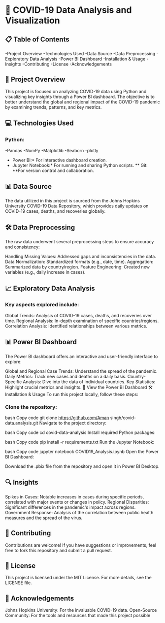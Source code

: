 # 🦠 COVID-19 Data Analysis and Visualization

## 📋 Table of Contents
-Project Overview
-Technologies Used
-Data Source
-Data Preprocessing
-Exploratory Data Analysis
-Power BI Dashboard
-Installation & Usage
-Insights
-Contributing
-License
-Acknowledgements

## 🌟 Project Overview
This project is focused on analyzing COVID-19 data using Python and visualizing key insights through a Power BI dashboard. The objective is to better understand the global and regional impact of the COVID-19 pandemic by examining trends, patterns, and key metrics.

## 💻 Technologies Used
### Python:
-Pandas
-NumPy
-Matplotlib
-Seaborn
-plotly

* Power BI:* For interactive dashboard creation.
* Jupyter Notebook:* For running and sharing Python scripts.
** Git: **For version control and collaboration.

## 📊 Data Source
The data utilized in this project is sourced from the Johns Hopkins University COVID-19 Data Repository, which provides daily updates on COVID-19 cases, deaths, and recoveries globally.

## 🛠️ Data Preprocessing
The raw data underwent several preprocessing steps to ensure accuracy and consistency:

Handling Missing Values: Addressed gaps and inconsistencies in the data.
Data Normalization: Standardized formats (e.g., date, time).
Aggregation: Summarized data by country/region.
Feature Engineering: Created new variables (e.g., daily increase in cases).

## 📈 Exploratory Data Analysis
### Key aspects explored include:

Global Trends: Analysis of COVID-19 cases, deaths, and recoveries over time.
Regional Analysis: In-depth examination of specific countries/regions.
Correlation Analysis: Identified relationships between various metrics.

## 📊 Power BI Dashboard
The Power BI dashboard offers an interactive and user-friendly interface to explore:

Global and Regional Case Trends: Understand the spread of the pandemic.
Daily Metrics: Track new cases and deaths on a daily basis.
Country-Specific Analysis: Dive into the data of individual countries.
Key Statistics: Highlight crucial metrics and insights.
🔗 View the Power BI Dashboard
🛠️ Installation & Usage
To run this project locally, follow these steps:

### Clone the repository:

bash
Copy code
git clone https://github.com/Aman singh/covid-data.analysis.git
Navigate to the project directory:

bash
Copy code
cd covid-data-analysis
Install required Python packages:

bash
Copy code
pip install -r requirements.txt
Run the Jupyter Notebook:

bash
Copy code
jupyter notebook COVID19_Analysis.ipynb
Open the Power BI Dashboard:

Download the .pbix file from the repository and open it in Power BI Desktop.

## 🔍 Insights
Spikes in Cases: Notable increases in cases during specific periods, correlated with major events or changes in policy.
Regional Disparities: Significant differences in the pandemic's impact across regions.
Government Response: Analysis of the correlation between public health measures and the spread of the virus.

## 🤝 Contributing
Contributions are welcome! If you have suggestions or improvements, feel free to fork this repository and submit a pull request.

## 📄 License
This project is licensed under the MIT License. For more details, see the LICENSE file.

## 🙏 Acknowledgements
Johns Hopkins University: For the invaluable COVID-19 data.
Open-Source Community: For the tools and resources that made this project possible

